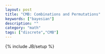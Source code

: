 ```yaml
---
layout: post
title: "CMB: Combinations and Permutations"
keywords: ["bayesian"]
description: ""
category: "math"
tags: ["discrete","CMB"]
---
```

{% include JB/setup %}

